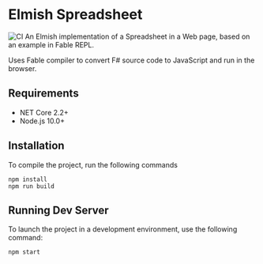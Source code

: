 # Elmish Spreadsheet
![CI](https://github.com/VitalyBrusentsev/ElmishSpreadsheet/workflows/CI/badge.svg)
An Elmish implementation of a Spreadsheet in a Web page, based on an example in Fable REPL.

Uses Fable compiler to convert F# source code to JavaScript and run in the browser.

## Requirements

- NET Core 2.2+
- Node.js 10.0+

## Installation
To compile the project, run the following commands

```
npm install
npm run build
```

## Running Dev Server

To launch the project in a development environment, use the following command:

```
npm start
```
